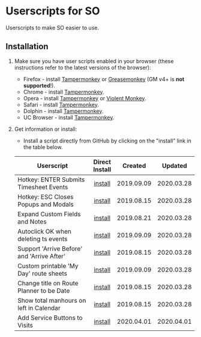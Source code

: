 # Userscripts for SO

Userscripts to make SO easier to use.


## Installation

1. Make sure you have user scripts enabled in your browser (these instructions refer to the latest versions of the browser):

	* Firefox - install [Tampermonkey](https://tampermonkey.net/?ext=dhdg&browser=firefox) or [Greasemonkey](https://addons.mozilla.org/en-US/firefox/addon/greasemonkey/) (GM v4+ is **not supported**!).
	* Chrome - install [Tampermonkey](https://tampermonkey.net/?ext=dhdg&browser=chrome).
	* Opera - install [Tampermonkey](https://tampermonkey.net/?ext=dhdg&browser=opera) or [Violent Monkey](https://addons.opera.com/en/extensions/details/violent-monkey/).
	* Safari - install [Tampermonkey](https://tampermonkey.net/?ext=dhdg&browser=safari).
	* Dolphin - install [Tampermonkey](https://tampermonkey.net/?ext=dhdg&browser=dolphin).
	* UC Browser - install [Tampermonkey](https://tampermonkey.net/?ext=dhdg&browser=ucweb).

2. Get information or install:
	* Install a script directly from GitHub by clicking on the "install" link in the table below.
  
  
	| Userscript                                 |  Direct<br>Install | Created        | Updated    |
	|--------------------------------------------|:------------------:|:----------:|:----------:|
	| Hotkey: ENTER Submits Timesheet Events     | [install][ent-raw] | 2019.09.09 | 2020.03.28 |
	| Hotkey: ESC Closes Popups and Modals       | [install][esc-raw] | 2019.08.15 | 2020.03.28 |
	| Expand Custom Fields and Notes             | [install][exp-raw] | 2019.08.21 | 2020.03.28 |
	| Autoclick OK when deleting ts events       | [install][tsd-raw] | 2019.09.09 | 2020.03.28 |
	| Support 'Arrive Before' and 'Arrive After' | [install][arr-raw] | 2019.08.15 | 2020.03.28 |
	| Custom printable 'My Day' route sheets     | [install][myd-raw] | 2019.09.09 | 2020.03.28 |
	| Change title on Route Planner to be Date   | [install][tit-raw] | 2019.08.15 | 2020.03.28 |
	| Show total manhours on left in Calendar    | [install][tot-raw] | 2019.08.15 | 2020.03.28 |
	| Add Service Buttons to Visits              | [install][srv-raw] | 2020.04.01 | 2020.04.01 |
	
[exp-raw]: https://raw.githubusercontent.com/oasislandscapes/sous/master/so-expand-collapsed-sections-by-default.user.js
[ent-raw]: https://raw.githubusercontent.com/oasislandscapes/sous/master/so-enter-submits-timesheet-event.user.js
[tsd-raw]: https://raw.githubusercontent.com/oasislandscapes/sous/master/so-timesheets-autodelete-event.user.js
[esc-raw]: https://raw.githubusercontent.com/oasislandscapes/sous/master/so-esc-closes-popups.user.js
[arr-raw]: https://raw.githubusercontent.com/oasislandscapes/sous/master/so-jobs-modify-header.user.js
[myd-raw]: https://raw.githubusercontent.com/oasislandscapes/sous/master/so-myday-show-printable-route.user.js
[tit-raw]: https://raw.githubusercontent.com/oasislandscapes/sous/master/so-routeplanner-change-title-to-date.user.js
[tot-raw]: https://raw.githubusercontent.com/oasislandscapes/sous/master/so-total-hours-on-left.user.js
[srv-raw]: https://raw.githubusercontent.com/oasislandscapes/sous/master/so-add-service-buttons.user.js
